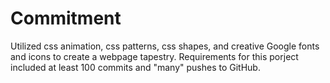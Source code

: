 # Commitment
Utilized css animation, css patterns, css shapes, and creative Google fonts and icons to create a webpage tapestry. Requirements for this porject included at least 100 commits and "many" pushes to GitHub.
